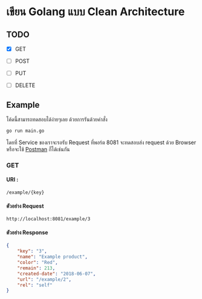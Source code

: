 # เขียน Golang แบบ Clean Architecture

## TODO
- [x] GET
- [ ] POST
- [ ] PUT
- [ ] DELETE


## Example
โค้ดนี้สามารถทดสอบได้ง่ายๆเลย ด้วยการรันด้วยคำสั่ง 
```bash
go run main.go
```
โดยที่ Service ของเราจะรอรับ Request ที่พอร์ต 8081
จะทดสอบส่ง request ด้วย Browser หรือจะใช้ [Postman](https://www.getpostman.com) ก็ได้เช่นกัน


### GET
#### URI : 
```
/example/{key}
```
#### ตัวอย่าง Request
```
http://localhost:8081/example/3
```

#### ตัวอย่าง Response
```json
{
    "key": "3",
    "name": "Example product",
    "color": "Red",
    "remain": 213,
    "created-date": "2018-06-07",
    "url": "/example/2",
    "rel": "self"
}
```

